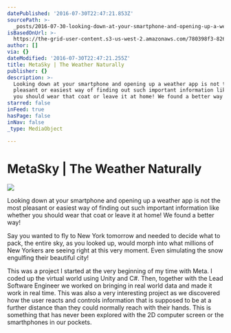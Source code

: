 ```yaml
---
datePublished: '2016-07-30T22:47:21.853Z'
sourcePath: >-
  _posts/2016-07-30-looking-down-at-your-smartphone-and-opening-up-a-weather-app.md
isBasedOnUrl: >-
  https://the-grid-user-content.s3-us-west-2.amazonaws.com/780398f3-8262-476f-bda9-77cb1de4ee2f.png
author: []
via: {}
dateModified: '2016-07-30T22:47:21.255Z'
title: MetaSky | The Weather Naturally​
publisher: {}
description: >-
  Looking down at your smartphone and opening up a weather app is not the most
  pleasant or easiest way of finding out such important information like whether
  you should wear that coat or leave it at home! We found a better way!
starred: false
inFeed: true
hasPage: false
inNav: false
_type: MediaObject

---
```

# MetaSky | The Weather Naturally​
![](https://the-grid-user-content.s3-us-west-2.amazonaws.com/780398f3-8262-476f-bda9-77cb1de4ee2f.png)

Looking down at your smartphone and opening up a weather app is not the most pleasant or easiest way of finding out such important information like whether you should wear that coat or leave it at home! We found a better way!

Say you wanted to fly to New York tomorrow and needed to decide what to pack, the entire sky, as you looked up, would morph into what millions of New Yorkers are seeing right at this very moment. Even simulating the snow engulfing their beautiful city!

This was a project I started at the very beginning of my time with Meta. I coded up the virtual world using Unity and C\#. Then, together with the Lead Software Engineer we worked on bringing in real world data and made it work in real time. This was also a very interesting project as we discovered how the user reacts and controls information that is supposed to be at a further distance than they could normally reach with their hands. This is something that has never been explored with the 2D computer screen or the smarthphones in our pockets.